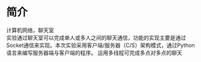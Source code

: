 # 简介
计算机网络，聊天室         
实验通过聊天室可以完成单人或多人之间的聊天通信，功能的实现主要是通过Socket通信来实现。本次实验采用客户端/服务器（C/S）架构模式，通过Python语言来编写服务器端与客户端的程序。
运用多线程可完成多点对多点的聊天  
